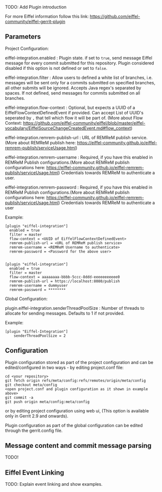 TODO: Add Plugin introduction

For more Eiffel information follow this link:
<https://github.com/eiffel-community/eiffel-gerrit-plugin>

Parameters
----------

Project Configuration:

eiffel-integration.enabled
:   Plugin state. if set to `true`, send message Eiffel message for every commit submitted for this repository.
    Plugin considered disabled if this option is not defined or set to `false`.

eiffel-integration.filter
:   Allow users to defined a white list of branches, i.e. messages will be sent only for a commits submitted on specified branches, all other submits will be ignored.
    Accepts Java regex's separated by spaces. If not defined, send messages for commits submitted on all branches.

eiffel-integration.flow-context
:   Optional, but expects a UUID of a EiffelFlowContextDefinedEvent if provided.
    Can accept List of UUID's seperated by `,` that tell which flow it will be part of. (More about Flow Context: <https://github.com/eiffel-community/eiffel/blob/master/eiffel-vocabulary/EiffelSourceChangeCreatedEvent.md#flow_context>) 

eiffel-integration.remrem-publish-url
:   URL of REMReM publish service.(More about REMReM publish here: <https://eiffel-community.github.io/eiffel-remrem-publish/serviceUsage.html>)

eiffel-integration.remrem-username
:   Required, if you have this enabled in REMReM Publish configurations.(More about REMReM publish configurations here: <https://eiffel-community.github.io/eiffel-remrem-publish/serviceUsage.html>)
    Credentials towards REMReM to authenticate a user.

eiffel-integration.remrem-password
:   Required, if you have this enabled in REMReM Publish configurations.(More about REMReM publish configurations here: <https://eiffel-community.github.io/eiffel-remrem-publish/serviceUsage.html>)
    Credentials towards REMReM to authenticate a user

Example:

    [plugin "eiffel-integration"]
      enabled = true
      filter = master
      flow-context = <UUID of EiffelFlowContextDefinedEvent>
      remrem-publish-url = <URL of REMReM publish service>
      remrem-username = <REMReM Username to authenticate>
      remrem-password = <Password for the above user>


    [plugin "eiffel-integration"]
      enabled = true
      filter = master
      flow-context = aaaaaaaa-bbbb-5ccc-8ddd-eeeeeeeeeee0
      remrem-publish-url = https://localhost:8080/publish
      remrem-username = dummyuser
      remrem-password = ********

Global Configuration:

plugin.eiffel-integration.senderThreadPoolSize
:   Number of threads to allocate for sending messages. Defaults to 1 if not provided.

Example:

    [plugin "Eiffel-Integration"]
        senderThreadPoolSize = 2

Configuration
-------------

Plugin configuration stored as part of the project configuration and can be edited/configured in two ways - by editing
 project.conf file:

    cd <your repository>
    git fetch origin refs/meta/config:refs/remotes/origin/meta/config
    git checkout meta/config
    <open project.conf and plugin configuration as it shown in example above>
    git commit -a
    git push origin meta/config:meta/config

or by editing project configuration using web ui, (This option is available only in Gerrit 2.9 and onwards).

Plugin configuration as part of the global configuration can be edited through the gerrit.config file.

Message content and commit message parsing
------------------------------------------

TODO!

Eiffel Event Linking
--------------------

TODO: Explain event linking and show examples.
